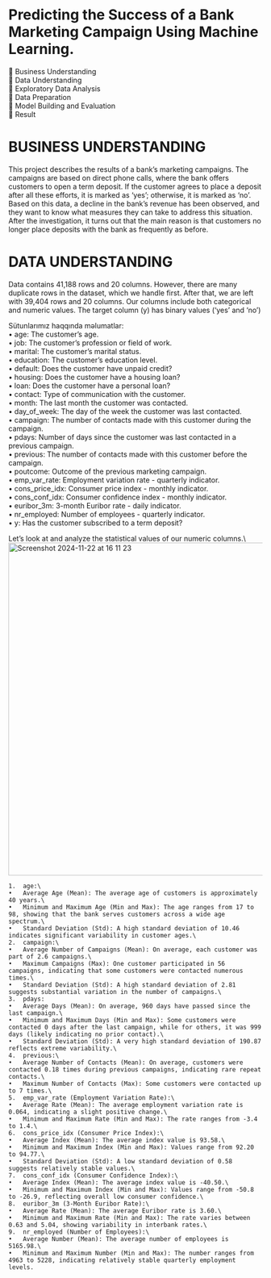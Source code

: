 # Predicting the Success of a Bank Marketing Campaign Using Machine Learning.
 Business Understanding\
 Data Understanding\
 Exploratory Data Analysis\
 Data Preparation\
 Model Building and Evaluation\
 Result


# BUSINESS UNDERSTANDING
This project describes the results of a bank’s marketing campaigns. The campaigns are based on direct phone calls, where the bank offers customers to open a term deposit. If the customer agrees to place a deposit after all these efforts, it is marked as ‘yes’; otherwise, it is marked as ‘no’. Based on this data, a decline in the bank’s revenue has been observed, and they want to know what measures they can take to address this situation.\
After the investigation, it turns out that the main reason is that customers no longer place deposits with the bank as frequently as before.


# DATA UNDERSTANDING
Data contains 41,188 rows and 20 columns. However, there are many duplicate rows in the dataset, which we handle first. After that, we are left with 39,404 rows and 20 columns. Our columns include both categorical and numeric values. The target column (y) has binary values (‘yes’ and ‘no’)

Sütunlarımız haqqında məlumatlar:\
	•	age: The customer’s age.\
	•	job: The customer’s profession or field of work.\
	•	marital: The customer’s marital status.\
	•	education: The customer’s education level.\
	•	default: Does the customer have unpaid credit?\
	•	housing: Does the customer have a housing loan?\
	•	loan: Does the customer have a personal loan?\
	•	contact: Type of communication with the customer.\
	•	month: The last month the customer was contacted.\
	•	day_of_week: The day of the week the customer was last contacted.\
	•	campaign: The number of contacts made with this customer during the campaign.\
	•	pdays: Number of days since the customer was last contacted in a previous campaign.\
	•	previous: The number of contacts made with this customer before the campaign.\
	•	poutcome: Outcome of the previous marketing campaign.\
	•	emp_var_rate: Employment variation rate - quarterly indicator.\
	•	cons_price_idx: Consumer price index - monthly indicator.\
	•	cons_conf_idx: Consumer confidence index - monthly indicator.\
	•	euribor_3m: 3-month Euribor rate - daily indicator.\
	•	nr_employed: Number of employees - quarterly indicator.\
	•	y: Has the customer subscribed to a term deposit?

Let’s look at and analyze the statistical values of our numeric columns.\ 
<img width="660" alt="Screenshot 2024-11-22 at 16 11 23" src="https://github.com/user-attachments/assets/6df465f9-93ea-4a06-b07e-619351599e6e">

	1.	age:\
	•	Average Age (Mean): The average age of customers is approximately 40 years.\
	•	Minimum and Maximum Age (Min and Max): The age ranges from 17 to 98, showing that the bank serves customers across a wide age spectrum.\
	•	Standard Deviation (Std): A high standard deviation of 10.46 indicates significant variability in customer ages.\
	2.	campaign:\
	•	Average Number of Campaigns (Mean): On average, each customer was part of 2.6 campaigns.\
	•	Maximum Campaigns (Max): One customer participated in 56 campaigns, indicating that some customers were contacted numerous times.\
	•	Standard Deviation (Std): A high standard deviation of 2.81 suggests substantial variation in the number of campaigns.\
	3.	pdays:
	•	Average Days (Mean): On average, 960 days have passed since the last campaign.\
	•	Minimum and Maximum Days (Min and Max): Some customers were contacted 0 days after the last campaign, while for others, it was 999 days (likely indicating no prior contact).\
	•	Standard Deviation (Std): A very high standard deviation of 190.87 reflects extreme variability.\
	4.	previous:\
	•	Average Number of Contacts (Mean): On average, customers were contacted 0.18 times during previous campaigns, indicating rare repeat contacts.\
	•	Maximum Number of Contacts (Max): Some customers were contacted up to 7 times.\
	5.	emp_var_rate (Employment Variation Rate):\
	•	Average Rate (Mean): The average employment variation rate is 0.064, indicating a slight positive change.\
	•	Minimum and Maximum Rate (Min and Max): The rate ranges from -3.4 to 1.4.\
	6.	cons_price_idx (Consumer Price Index):\
	•	Average Index (Mean): The average index value is 93.58.\
	•	Minimum and Maximum Index (Min and Max): Values range from 92.20 to 94.77.\
	•	Standard Deviation (Std): A low standard deviation of 0.58 suggests relatively stable values.\
	7.	cons_conf_idx (Consumer Confidence Index):\
	•	Average Index (Mean): The average index value is -40.50.\
	•	Minimum and Maximum Index (Min and Max): Values range from -50.8 to -26.9, reflecting overall low consumer confidence.\
	8.	euribor_3m (3-Month Euribor Rate):\
	•	Average Rate (Mean): The average Euribor rate is 3.60.\
	•	Minimum and Maximum Rate (Min and Max): The rate varies between 0.63 and 5.04, showing variability in interbank rates.\
	9.	nr_employed (Number of Employees):\
	•	Average Number (Mean): The average number of employees is 5165.98.\
	•	Minimum and Maximum Number (Min and Max): The number ranges from 4963 to 5228, indicating relatively stable quarterly employment levels.

